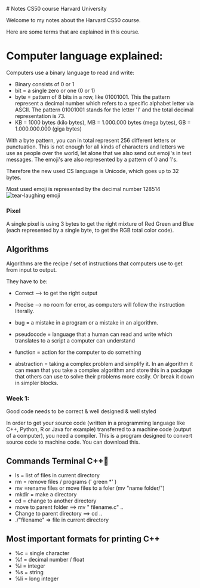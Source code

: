﻿﻿﻿﻿﻿﻿﻿﻿﻿﻿﻿﻿﻿﻿﻿# Notes CS50 course Harvard University﻿Welcome to my notes about the Harvard CS50 course. Here are some terms that are explained in this course.  # Computer language explained:Computers use a binary language to read and write: - Binary consists of 0 or 1- bit = a single zero or one (0 or 1)- byte = pattern of 8 bits in a row, like 01001001. This the pattern represent a decimal number which refers to a specific alphabet letter via ASCII. The pattern 01001001 stands for the letter 'I' and the total decimal representation is 73. - KB = 1000 bytes (kilo bytes), MB = 1.000.000 bytes (mega bytes), GB = 1.000.000.000 (giga bytes)With a byte pattern, you can in total represent 256 different letters or punctuation. This is not enough for all kinds of characters and letters we use as people over the world, let alone that we also send out emoji's in text messages. The emoji's are also represented by a pattern of 0 and 1's. Therefore the new used CS language is Unicode, which goes up to 32 bytes. Most used emoji is represented by the decimal number 128514![tear-laughing emoji](https://i.pinimg.com/originals/c7/5d/52/c75d524d2bd561a23d5bf0cc2688ad48.png)### PixelA single pixel is using 3 bytes to get the right mixture of Red Green and Blue (each represented by a single byte, to get the RGB total color code).## AlgorithmsAlgorithms are the recipe / set of instructions that computers use to get from input to output. They have to be: - Correct --> to get the right output- Precise --> no room for error, as computers will follow the instruction literally.- bug = a mistake in a program  or a mistake in an algorithm. - pseudocode = language that a human can read and write which translates to a script a computer can understand- function = action for the computer to do something- abstraction = taking a complex problem and simplify it. In an algorithm it can mean that you take a complex algorithm and store this in a package that others can use to solve their problems more easily. Or break it down in simpler blocks.### Week 1: Good code needs to be correct & well designed & well styledIn order to get your source code (written in a programming language like C++, Python, R or Java for example) transferred to a machine code (output of a computer), you need a compiler. This is a program designed to convert source code to machine code. You can download this. ## Commands Terminal C++- ls = list of files in current directory- rm = remove files / programs (' green *' ) - mv =rename files or move files to a foler (mv "name folder/")- mkdir = make a directory- cd = change to another directory- move to parent folder ==> mv " filename.c"  ..- Change to parent directory ==> cd ..- ./"filename"  => file in current directory## Most important formats for printing C++ - %c = single character- %f = decimal number / float- %i = integer- %s = string- %li = long integer
